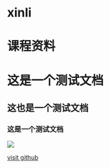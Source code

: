 # xinli
# 课程资料
# 这是一个测试文档
## 这也是一个测试文档
### 这是一个测试文档
![](https://ss1.baidu.com/6ONXsjip0QIZ8tyhnq/it/u=2278874371,3682636674&fm=58)

[visit github](www.github.com)
